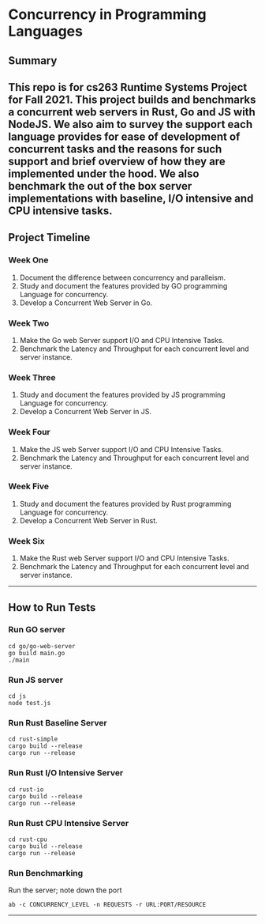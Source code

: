 # Concurrency in Programming Languages

## Summary
This repo is for cs263 Runtime Systems Project for Fall 2021. 
This project builds and benchmarks a concurrent web servers in Rust, Go and JS with NodeJS. We also aim to survey the support each language provides for ease of development of concurrent tasks and the reasons for such support and brief overview of how they are implemented under the hood.
We also benchmark the out of the box server implementations with baseline, I/O intensive and CPU intensive tasks.
---

## Project Timeline


### Week One
 1. Document the difference between concurrency and paralleism.
 2. Study and document the features provided by GO programming Language for concurrency.
 3. Develop a Concurrent Web Server in Go.


### Week Two
 1. Make the Go web Server support I/O and CPU Intensive Tasks.
 2. Benchmark the Latency and Throughput for each concurrent level and server instance.


### Week Three
 1. Study and document the features provided by JS programming Language for concurrency.
 2. Develop a Concurrent Web Server in JS.

### Week Four
 1. Make the JS web Server support I/O and CPU Intensive Tasks.
 2. Benchmark the Latency and Throughput for each concurrent level and server instance.

### Week Five
 1. Study and document the features provided by Rust programming Language for concurrency.
 2. Develop a Concurrent Web Server in Rust.


### Week Six
 1. Make the Rust web Server support I/O and CPU Intensive Tasks.
 2. Benchmark the Latency and Throughput for each concurrent level and server instance.

---

## How to Run Tests

### Run GO server


```
cd go/go-web-server
go build main.go
./main
```

### Run JS server

```
cd js
node test.js
```
###  Run Rust Baseline  Server

```
cd rust-simple
cargo build --release
cargo run --release
```
### Run Rust I/O Intensive Server

```
cd rust-io
cargo build --release
cargo run --release
```

### Run Rust CPU Intensive Server

```
cd rust-cpu
cargo build --release
cargo run --release
```


### Run Benchmarking

Run the server; note down the port
```
ab -c CONCURRENCY_LEVEL -n REQUESTS -r URL:PORT/RESOURCE
```

---
